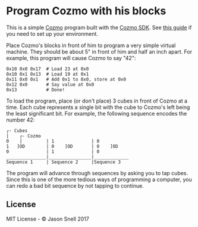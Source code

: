 # Program Cozmo with his blocks

This is a simple [Cozmo](https://www.anki.com/en-us/cozmo) program built with the
[Cozmo SDK](http://cozmosdk.anki.com/docs/index.html).  See
[this guide](http://cozmosdk.anki.com/docs/getstarted.html) if you need to set
up your environment.

Place Cozmo's blocks in front of him to program a very simple virtual machine.
They should be about 5" in front of him and half an inch apart. For example, this
program will cause Cozmo to say "42":

    0x10 0x0 0x17  # Load 23 at 0x0
    0x10 0x1 0x13  # Load 19 at 0x1
    0x11 0x0 0x1   # Add 0x1 to 0x0, store at 0x0
    0x12 0x0       # Say value at 0x0
    0x13           # Done!

To load the program, place (or don't place) 3 cubes in front of Cozmo at a time.
Each cube represents a single bit with the cube to Cozmo's left being the least
significant bit.  For example, the following sequence encodes the number 42:

    ┌- Cubes
    |    ┌- Cozmo
    0    |         | 1              | 0
    1   ]OD        | 0    ]OD       | 0    ]OD
    0              | 1              | 0
    _______________|________________|_____________
    Sequence 1     | Sequence 2     |Sequence 3

The program will advance through sequences by asking you to tap cubes.  Since
this is one of the more tedious ways of programming a computer, you can redo a
bad bit sequence by not tapping to continue.

## License
MIT License - © Jason Snell 2017